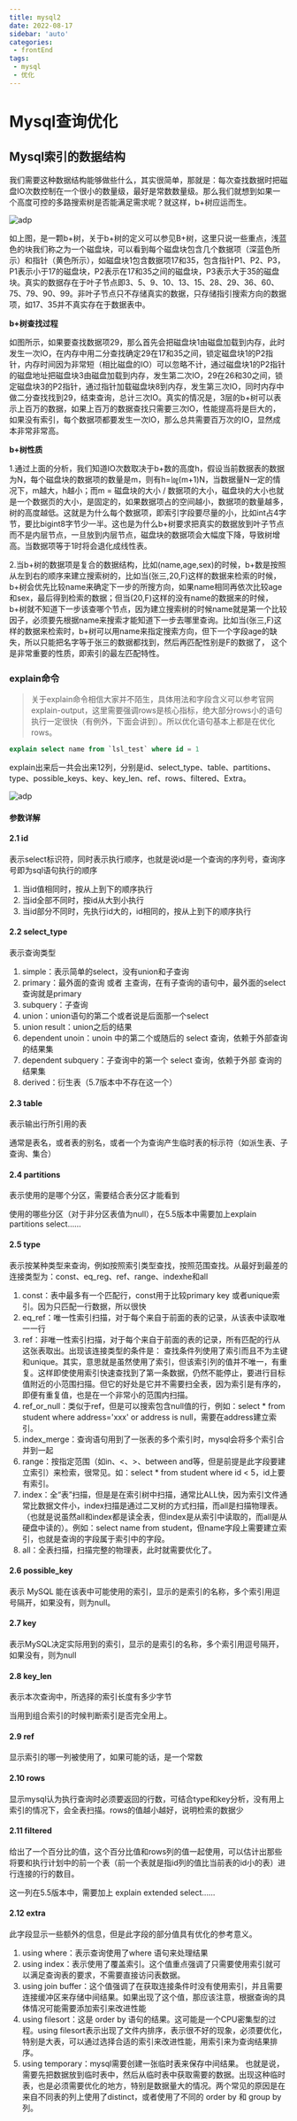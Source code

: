 ```yaml
---
title: mysql2
date: 2022-08-17
sidebar: 'auto'
categories:
 - frontEnd
tags:
 - mysql
 - 优化
---
```


# Mysql查询优化

## Mysql索引的数据结构

我们需要这种数据结构能够做些什么，其实很简单，那就是：每次查找数据时把磁盘IO次数控制在一个很小的数量级，最好是常数数量级。那么我们就想到如果一个高度可控的多路搜索树是否能满足需求呢？就这样，b+树应运而生。

![adp](../../../.vuepress/public/image/mysql1-1.jpeg)



如上图，是一颗b+树，关于b+树的定义可以参见B+树，这里只说一些重点，浅蓝色的块我们称之为一个磁盘块，可以看到每个磁盘块包含几个数据项（深蓝色所示）和指针（黄色所示），如磁盘块1包含数据项17和35，包含指针P1、P2、P3，P1表示小于17的磁盘块，P2表示在17和35之间的磁盘块，P3表示大于35的磁盘块。真实的数据存在于叶子节点即3、5、9、10、13、15、28、29、36、60、75、79、90、99。非叶子节点只不存储真实的数据，只存储指引搜索方向的数据项，如17、35并不真实存在于数据表中。

**b+树查找过程**

如图所示，如果要查找数据项29，那么首先会把磁盘块1由磁盘加载到内存，此时发生一次IO，在内存中用二分查找确定29在17和35之间，锁定磁盘块1的P2指针，内存时间因为非常短（相比磁盘的IO）可以忽略不计，通过磁盘块1的P2指针的磁盘地址把磁盘块3由磁盘加载到内存，发生第二次IO，29在26和30之间，锁定磁盘块3的P2指针，通过指针加载磁盘块8到内存，发生第三次IO，同时内存中做二分查找找到29，结束查询，总计三次IO。真实的情况是，3层的b+树可以表示上百万的数据，如果上百万的数据查找只需要三次IO，性能提高将是巨大的，如果没有索引，每个数据项都要发生一次IO，那么总共需要百万次的IO，显然成本非常非常高。

**b+树性质**

1.通过上面的分析，我们知道IO次数取决于b+数的高度h，假设当前数据表的数据为N，每个磁盘块的数据项的数量是m，则有h=㏒(m+1)N，当数据量N一定的情况下，m越大，h越小；而m = 磁盘块的大小 / 数据项的大小，磁盘块的大小也就是一个数据页的大小，是固定的，如果数据项占的空间越小，数据项的数量越多，树的高度越低。这就是为什么每个数据项，即索引字段要尽量的小，比如int占4字节，要比bigint8字节少一半。这也是为什么b+树要求把真实的数据放到叶子节点而不是内层节点，一旦放到内层节点，磁盘块的数据项会大幅度下降，导致树增高。当数据项等于1时将会退化成线性表。

2.当b+树的数据项是复合的数据结构，比如(name,age,sex)的时候，b+数是按照从左到右的顺序来建立搜索树的，比如当(张三,20,F)这样的数据来检索的时候，b+树会优先比较name来确定下一步的所搜方向，如果name相同再依次比较age和sex，最后得到检索的数据；但当(20,F)这样的没有name的数据来的时候，b+树就不知道下一步该查哪个节点，因为建立搜索树的时候name就是第一个比较因子，必须要先根据name来搜索才能知道下一步去哪里查询。比如当(张三,F)这样的数据来检索时，b+树可以用name来指定搜索方向，但下一个字段age的缺失，所以只能把名字等于张三的数据都找到，然后再匹配性别是F的数据了， 这个是非常重要的性质，即索引的最左匹配特性。

### explain命令

> 关于explain命令相信大家并不陌生，具体用法和字段含义可以参考官网explain-output，这里需要强调rows是核心指标，绝大部分rows小的语句执行一定很快（有例外，下面会讲到）。所以优化语句基本上都是在优化rows。



```sql
explain select name from `lsl_test` where id = 1
```

explain出来后一共会出来12列，分别是id、select_type、table、partitions、type、possible_keys、key、key_len、ref、rows、filtered、Extra。

![adp](../../../.vuepress/public/image/mysql1-2.png)

#### 参数详解

#### 2.1 id

表示select标识符，同时表示执行顺序，也就是说id是一个查询的序列号，查询序号即为sql语句执行的顺序

1. 当id值相同时，按从上到下的顺序执行
2. 当id全部不同时，按id从大到小执行
3. 当id部分不同时，先执行id大的，id相同的，按从上到下的顺序执行



#### 2.2 select_type

表示查询类型

1. simple：表示简单的select，没有union和子查询
2. primary：最外面的查询 或者 主查询，在有子查询的语句中，最外面的select查询就是primary
3. subquery：子查询
4. union：union语句的第二个或者说是后面那一个select
5. union result：union之后的结果
6. dependent unoin：unoin 中的第二个或随后的 select 查询，依赖于外部查询的结果集
7. dependent subquery：子查询中的第一个 select 查询，依赖于外部 查询的结果集
8. derived：衍生表（5.7版本中不存在这一个）



#### 2.3 table

表示输出行所引用的表

通常是表名，或者表的别名，或者一个为查询产生临时表的标示符（如派生表、子查询、集合）



#### 2.4 partitions

表示使用的是哪个分区，需要结合表分区才能看到

使用的哪些分区（对于非分区表值为null），在5.5版本中需要加上explain partitions select……



#### 2.5 type

表示按某种类型来查询，例如按照索引类型查找，按照范围查找。从最好到最差的连接类型为：const、eq_reg、ref、range、indexhe和all

1. const：表中最多有一个匹配行，const用于比较primary key 或者unique索引。因为只匹配一行数据，所以很快
2. eq_ref：唯一性索引扫描，对于每个来自于前面的表的记录，从该表中读取唯一一行
3. ref：非唯一性索引扫描，对于每个来自于前面的表的记录，所有匹配的行从这张表取出。出现该连接类型的条件是： 查找条件列使用了索引而且不为主键和unique。其实，意思就是虽然使用了索引，但该索引列的值并不唯一，有重复。这样即使使用索引快速查找到了第一条数据，仍然不能停止，要进行目标值附近的小范围扫描。但它的好处是它并不需要扫全表，因为索引是有序的，即便有重复值，也是在一个非常小的范围内扫描。
4. ref_or_null：类似于ref，但是可以搜索包含null值的行，例如：select * from student where address='xxx' or address is null，需要在address建立索引。
5. index_merge：查询语句用到了一张表的多个索引时，mysql会将多个索引合并到一起
6. range：按指定范围（如in、<、>、between and等，但是前提是此字段要建立索引）来检索，很常见。如：select * from student where id < 5，id上要有索引。
7. index：全“表”扫描，但是是在索引树中扫描，通常比ALL快，因为索引文件通常比数据文件小，index扫描是通过二叉树的方式扫描，而all是扫描物理表。（也就是说虽然all和index都是读全表，但index是从索引中读取的，而all是从硬盘中读的）。例如：select name from student，但name字段上需要建立索引，也就是查询的字段属于索引中的字段。
8. all：全表扫描，扫描完整的物理表，此时就需要优化了。



#### 2.6 possible_key

表示 MySQL 能在该表中可能使用的索引，显示的是索引的名称，多个索引用逗号隔开，如果没有，则为null。



#### 2.7 key

表示MySQL决定实际用到的索引，显示的是索引的名称，多个索引用逗号隔开，如果没有，则为null



#### 2.8 key_len

表示本次查询中，所选择的索引长度有多少字节

当用到组合索引的时候判断索引是否完全用上。



#### 2.9 ref

显示索引的哪一列被使用了，如果可能的话，是一个常数



#### 2.10 rows

显示mysql认为执行查询时必须要返回的行数，可结合type和key分析，没有用上索引的情况下，会全表扫描。rows的值越小越好，说明检索的数据少



#### 2.11 filtered

给出了一个百分比的值，这个百分比值和rows列的值一起使用，可以估计出那些将要和执行计划中的前一个表（前一个表就是指id列的值比当前表的id小的表）进行连接的行的数目。

这一列在5.5版本中，需要加上 explain extended select……



#### 2.12 extra

此字段显示一些额外的信息，但是此字段的部分值具有优化的参考意义。

1. using where：表示查询使用了where 语句来处理结果
2. using index：表示使用了覆盖索引。这个值重点强调了只需要使用索引就可以满足查询表的要求，不需要直接访问表数据。
3. using join buffer：这个值强调了在获取连接条件时没有使用索引，并且需要连接缓冲区来存储中间结果。如果出现了这个值，那应该注意，根据查询的具体情况可能需要添加索引来改进性能
4. using filesort：这是 order by 语句的结果。这可能是一个CPU密集型的过程。using filesort表示出现了文件内排序，表示很不好的现象，必须要优化，特别是大表，可以通过选择合适的索引来改进性能，用索引来为查询结果排序。
5. using temporary：mysql需要创建一张临时表来保存中间结果。 也就是说，需要先把数据放到临时表中，然后从临时表中获取需要的数据。出现这种临时表，也是必须需要优化的地方，特别是数据量大的情况。两个常见的原因是在来自不同表的列上使用了distinct，或者使用了不同的 order by 和 group by 列。















